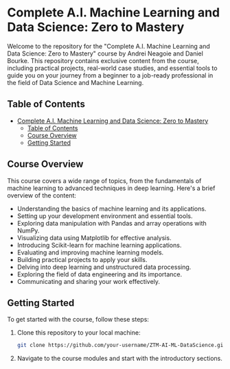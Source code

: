 # Complete A.I. Machine Learning and Data Science: Zero to Mastery

Welcome to the repository for the "Complete A.I. Machine Learning and Data Science: Zero to Mastery" course by Andrei Neagoie and Daniel Bourke. This repository contains exclusive content from the course, including practical projects, real-world case studies, and essential tools to guide you on your journey from a beginner to a job-ready professional in the field of Data Science and Machine Learning.

## Table of Contents
- [Complete A.I. Machine Learning and Data Science: Zero to Mastery](#complete-ai-machine-learning-and-data-science-zero-to-mastery)
  - [Table of Contents](#table-of-contents)
  - [Course Overview](#course-overview)
  - [Getting Started](#getting-started)

## Course Overview

This course covers a wide range of topics, from the fundamentals of machine learning to advanced techniques in deep learning. Here's a brief overview of the content:

- Understanding the basics of machine learning and its applications.
- Setting up your development environment and essential tools.
- Exploring data manipulation with Pandas and array operations with NumPy.
- Visualizing data using Matplotlib for effective analysis.
- Introducing Scikit-learn for machine learning applications.
- Evaluating and improving machine learning models.
- Building practical projects to apply your skills.
- Delving into deep learning and unstructured data processing.
- Exploring the field of data engineering and its importance.
- Communicating and sharing your work effectively.

## Getting Started

To get started with the course, follow these steps:

1. Clone this repository to your local machine:

    ```bash
    git clone https://github.com/your-username/ZTM-AI-ML-DataScience.git
    ```

2. Navigate to the course modules and start with the introductory sections.